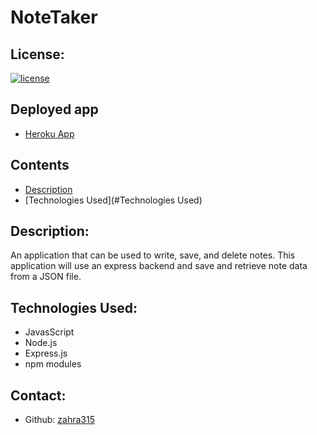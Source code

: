 # NoteTaker
## License:
[![license](https://img.shields.io/badge/license-MIT-blue)](https://shields.io)

## Deployed app
-   [Heroku App](https://desolate-fortress-36923.herokuapp.com/ "Heroku App")

## Contents
- [Description](#description)
- [Technologies Used](#Technologies Used)

## Description:
An application that can be used to write, save, and delete notes. This application will use an express backend and save and retrieve note data from a JSON file.

## Technologies Used:
- JavasScript
- Node.js
- Express.js
- npm modules

## Contact:
- Github: [zahra315](https://github.com/zahra315)
